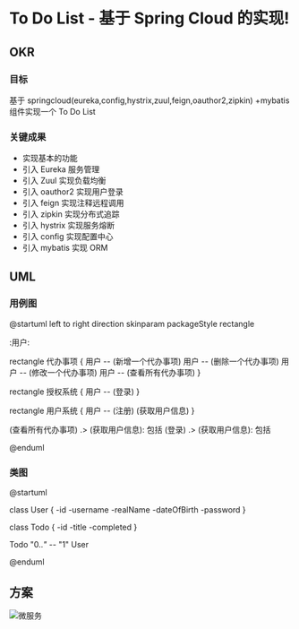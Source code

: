 # To Do List - 基于 Spring Cloud 的实现!

## OKR

### 目标

基于 springcloud(eureka,config,hystrix,zuul,feign,oauthor2,zipkin) +mybatis 组件实现一个 To Do List

### 关键成果

-   实现基本的功能
-   引入 Eureka 服务管理
-   引入 Zuul 实现负载均衡
-   引入 oauthor2 实现用户登录
-   引入 feign 实现注释远程调用
-   引入 zipkin 实现分布式追踪
-   引入 hystrix 实现服务熔断
-   引入 config 实现配置中心
-   引入 mybatis 实现 ORM

## UML

### 用例图

@startuml
left to right direction
skinparam packageStyle rectangle

:用户:

rectangle 代办事项 {
用户 -- (新增一个代办事项)
用户 -- (删除一个代办事项)
用户 -- (修改一个代办事项)
用户 -- (查看所有代办事项)
}

rectangle 授权系统 {
用户 -- (登录)
}

rectangle 用户系统 {
用户 -- (注册)
(获取用户信息)
}

(查看所有代办事项) .> (获取用户信息): 包括
(登录) .> (获取用户信息): 包括

@enduml

### 类图

@startuml

class User {
-id
-username
-realName
-dateOfBirth
-password
}

class Todo {
-id
-title
-completed
}

Todo "0..*" --* "1" User

@enduml

## 方案
![微服务](https://miro.medium.com/max/1221/1*Z8HUa8vdvIrF68crSJOPTQ.png)